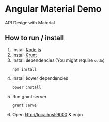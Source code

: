 # Angular Material Demo

API Design with Material

## How to run / install

1. Install [Node.js](http://nodejs.org/)
2. Install [Grunt](http://gruntjs.com/getting-started#installing-the-cli)
3. Install dependencies (You might require `sudo`)
    ```
    npm install
    ```
4. Install bower dependencies
    ```
    bower install
    ```
5. Run grunt server
    ```
    grunt serve
    ```
6. Open <http://localhost:9000> & enjoy